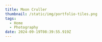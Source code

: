```yaml
---
title: Moon Cruller
thumbnail: /static/img/portfolio-tiles.png
tags:
  - Home
  - Photography
date: 2024-09-19T08:39:55.919Z
---
```

